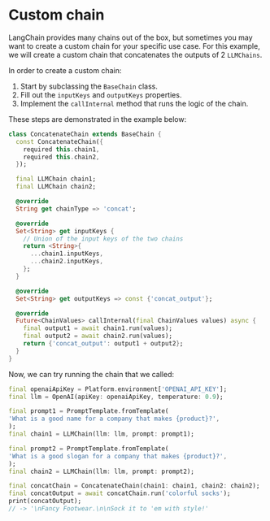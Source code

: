 # Custom chain

LangChain provides many chains out of the box, but sometimes you may want to create a custom chain 
for your specific use case. For this example, we will create a custom chain that concatenates the 
outputs of 2 `LLMChains`.

In order to create a custom chain:

1. Start by subclassing the `BaseChain` class. 
2. Fill out the `inputKeys` and `outputKeys` properties. 
3. Implement the `callInternal` method that runs the logic of the chain.

These steps are demonstrated in the example below:

```dart
class ConcatenateChain extends BaseChain {
  const ConcatenateChain({
    required this.chain1,
    required this.chain2,
  });

  final LLMChain chain1;
  final LLMChain chain2;

  @override
  String get chainType => 'concat';

  @override
  Set<String> get inputKeys {
    // Union of the input keys of the two chains
    return <String>{
      ...chain1.inputKeys,
      ...chain2.inputKeys,
    };
  }

  @override
  Set<String> get outputKeys => const {'concat_output'};

  @override
  Future<ChainValues> callInternal(final ChainValues values) async {
    final output1 = await chain1.run(values);
    final output2 = await chain2.run(values);
    return {'concat_output': output1 + output2};
  }
}
```

Now, we can try running the chain that we called:

```dart
final openaiApiKey = Platform.environment['OPENAI_API_KEY'];
final llm = OpenAI(apiKey: openaiApiKey, temperature: 0.9);

final prompt1 = PromptTemplate.fromTemplate(
'What is a good name for a company that makes {product}?',
);
final chain1 = LLMChain(llm: llm, prompt: prompt1);

final prompt2 = PromptTemplate.fromTemplate(
'What is a good slogan for a company that makes {product}?',
);
final chain2 = LLMChain(llm: llm, prompt: prompt2);

final concatChain = ConcatenateChain(chain1: chain1, chain2: chain2);
final concatOutput = await concatChain.run('colorful socks');
print(concatOutput);
// -> '\nFancy Footwear.\n\nSock it to 'em with style!'
```
